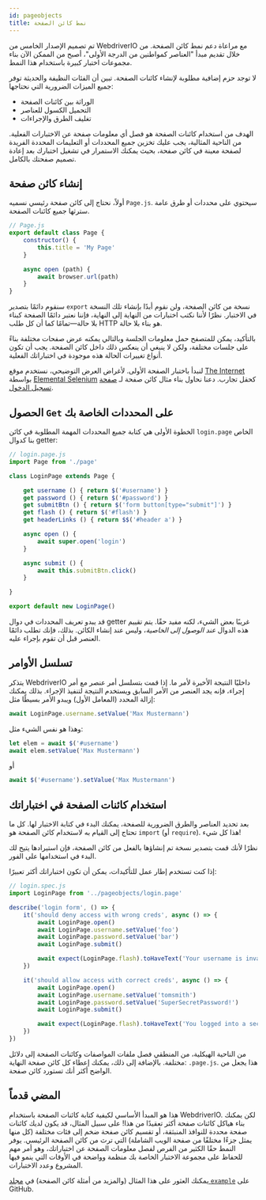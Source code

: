 ```yaml
---
id: pageobjects
title: نمط كائن الصفحة
---
```


تم تصميم الإصدار الخامس من WebdriverIO مع مراعاة دعم نمط كائن الصفحة. من خلال تقديم مبدأ "العناصر كمواطنين من الدرجة الأولى"، أصبح من الممكن الآن بناء مجموعات اختبار كبيرة باستخدام هذا النمط.

لا توجد حزم إضافية مطلوبة لإنشاء كائنات الصفحة. تبين أن الفئات النظيفة والحديثة توفر جميع الميزات الضرورية التي نحتاجها:

- الوراثة بين كائنات الصفحة
- التحميل الكسول للعناصر
- تغليف الطرق والإجراءات

الهدف من استخدام كائنات الصفحة هو فصل أي معلومات صفحة عن الاختبارات الفعلية. من الناحية المثالية، يجب عليك تخزين جميع المحددات أو التعليمات المحددة الفريدة لصفحة معينة في كائن صفحة، بحيث يمكنك الاستمرار في تشغيل اختبارك بعد إعادة تصميم صفحتك بالكامل.

## إنشاء كائن صفحة

أولاً، نحتاج إلى كائن صفحة رئيسي نسميه `Page.js`. سيحتوي على محددات أو طرق عامة سترثها جميع كائنات الصفحة.

```js
// Page.js
export default class Page {
    constructor() {
        this.title = 'My Page'
    }

    async open (path) {
        await browser.url(path)
    }
}
```

سنقوم دائمًا بتصدير `export` نسخة من كائن الصفحة، ولن نقوم أبدًا بإنشاء تلك النسخة في الاختبار. نظرًا لأننا نكتب اختبارات من النهاية إلى النهاية، فإننا نعتبر دائمًا الصفحة كبناء بلا حالة&mdash;تمامًا كما أن كل طلب HTTP هو بناء بلا حالة.

بالتأكيد، يمكن للمتصفح حمل معلومات الجلسة وبالتالي يمكنه عرض صفحات مختلفة بناءً على جلسات مختلفة، ولكن لا ينبغي أن ينعكس ذلك داخل كائن الصفحة. يجب أن تكون أنواع تغييرات الحالة هذه موجودة في اختباراتك الفعلية.

لنبدأ باختبار الصفحة الأولى. لأغراض العرض التوضيحي، نستخدم موقع [The Internet](http://the-internet.herokuapp.com) بواسطة [Elemental Selenium](http://elementalselenium.com) كحقل تجارب. دعنا نحاول بناء مثال كائن صفحة لـ [صفحة تسجيل الدخول](http://the-internet.herokuapp.com/login).

## الحصول `Get` على المحددات الخاصة بك

الخطوة الأولى هي كتابة جميع المحددات المهمة المطلوبة في كائن `login.page` الخاص بنا كدوال getter:

```js
// login.page.js
import Page from './page'

class LoginPage extends Page {

    get username () { return $('#username') }
    get password () { return $('#password') }
    get submitBtn () { return $('form button[type="submit"]') }
    get flash () { return $('#flash') }
    get headerLinks () { return $$('#header a') }

    async open () {
        await super.open('login')
    }

    async submit () {
        await this.submitBtn.click()
    }

}

export default new LoginPage()
```

قد يبدو تعريف المحددات في دوال getter غريبًا بعض الشيء، لكنه مفيد حقًا. يتم تقييم هذه الدوال _عند الوصول إلى الخاصية_، وليس عند إنشاء الكائن. بذلك، فإنك تطلب دائمًا العنصر قبل أن تقوم بإجراء عليه.

## تسلسل الأوامر

يتذكر WebdriverIO داخليًا النتيجة الأخيرة لأمر ما. إذا قمت بتسلسل أمر عنصر مع أمر إجراء، فإنه يجد العنصر من الأمر السابق ويستخدم النتيجة لتنفيذ الإجراء. بذلك يمكنك إزالة المحدد (المعامل الأول) ويبدو الأمر بسيطًا مثل:

```js
await LoginPage.username.setValue('Max Mustermann')
```

وهذا هو نفس الشيء مثل:

```js
let elem = await $('#username')
await elem.setValue('Max Mustermann')
```

أو

```js
await $('#username').setValue('Max Mustermann')
```

## استخدام كائنات الصفحة في اختباراتك

بعد تحديد العناصر والطرق الضرورية للصفحة، يمكنك البدء في كتابة الاختبار لها. كل ما تحتاج إلى القيام به لاستخدام كائن الصفحة هو `import` (أو `require`). هذا كل شيء!

نظرًا لأنك قمت بتصدير نسخة تم إنشاؤها بالفعل من كائن الصفحة، فإن استيرادها يتيح لك البدء في استخدامها على الفور.

إذا كنت تستخدم إطار عمل للتأكيدات، يمكن أن تكون اختباراتك أكثر تعبيرًا:

```js
// login.spec.js
import LoginPage from '../pageobjects/login.page'

describe('login form', () => {
    it('should deny access with wrong creds', async () => {
        await LoginPage.open()
        await LoginPage.username.setValue('foo')
        await LoginPage.password.setValue('bar')
        await LoginPage.submit()

        await expect(LoginPage.flash).toHaveText('Your username is invalid!')
    })

    it('should allow access with correct creds', async () => {
        await LoginPage.open()
        await LoginPage.username.setValue('tomsmith')
        await LoginPage.password.setValue('SuperSecretPassword!')
        await LoginPage.submit()

        await expect(LoginPage.flash).toHaveText('You logged into a secure area!')
    })
})
```

من الناحية الهيكلية، من المنطقي فصل ملفات المواصفات وكائنات الصفحة إلى دلائل مختلفة. بالإضافة إلى ذلك، يمكنك إعطاء كل كائن صفحة النهاية: `.page.js`. هذا يجعل من الواضح أكثر أنك تستورد كائن صفحة.

## المضي قدماً

هذا هو المبدأ الأساسي لكيفية كتابة كائنات الصفحة باستخدام WebdriverIO. لكن يمكنك بناء هياكل كائنات صفحة أكثر تعقيدًا من هذا! على سبيل المثال، قد يكون لديك كائنات صفحة محددة للنوافذ المنبثقة، أو تقسيم كائن صفحة ضخم إلى فئات مختلفة (كل منها يمثل جزءًا مختلفًا من صفحة الويب الشاملة) التي ترث من كائن الصفحة الرئيسي. يوفر النمط حقًا الكثير من الفرص لفصل معلومات الصفحة عن اختباراتك، وهو أمر مهم للحفاظ على مجموعة الاختبار الخاصة بك منظمة وواضحة في الأوقات التي ينمو فيها المشروع وعدد الاختبارات.

يمكنك العثور على هذا المثال (والمزيد من أمثلة كائن الصفحة) في [مجلد `example`](https://github.com/webdriverio/webdriverio/tree/main/examples/pageobject) على GitHub.